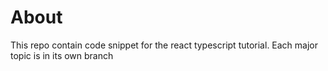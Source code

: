 # About

This repo contain code snippet for the react typescript tutorial. Each major topic is in its own branch

